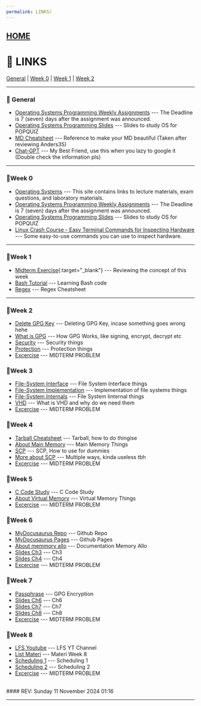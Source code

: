 ```yaml
---
permalink: LINKS/
---
```


## [HOME](../)

# 🔗 LINKS

[General](#general) | [Week 0](#week-0) | [Week 1](#week-1) | [Week 2](#week-2)

---

### 📌 General

* [Operating Systems Programming Weekly Assignments](https://demos.vlsm.org/) ---
  The Deadline is 7 (seven) days after the assignment was announced.
* [Operating Systems Programming Slides](https://docos.vlsm.org/) ---
  Slides to study OS for POPQUIZ
* [MD Cheatsheet](https://github.com/adam-p/markdown-here/wiki/Markdown-Cheatsheet) --- Reference to make your MD beautiful (Taken after reviewing Anders35)
* [Chat-GPT](https://www.chatgpt.com) --- My Best Friend, use this when you lazy to google it (Double check the information pls)

---

### 📍Week 0

* [Operating Systems](https://os.vlsm.org/) ---
  This site contains links to lecture materials, exam questions, and laboratory materials.
* [Operating Systems Programming Weekly Assignments](https://demos.vlsm.org/) ---
  The Deadline is 7 (seven) days after the assignment was announced.
* [Operating Systems Programming Slides](https://docos.vlsm.org/) ---
  Slides to study OS for POPQUIZ
* [Linux Crash Course - Easy Terminal Commands for Inspecting Hardware](https://youtu.be/oGyJr-iUwt8?si=59V2boc0XfmlFekg) ---
Some easy-to-use commands you can use to inspect hardware.

---

### 📍Week 1 

* [Midterm Exercise](https://rms46.vlsm.org/2/196.pdf){:target="_blank"} --- Reviewing the concept of this week
* [Bash Tutorial](https://www.freecodecamp.org/news/bash-scripting-tutorial-linux-shell-script-and-command-line-for-beginners/) --- Learning Bash code
* [Regex](https://www.rexegg.com/regex-quickstart.php) --- Regex Cheatsheet

---

### 📍Week 2
* [Delete GPG Key](https://linuxhint.com/delete-gpg-keys-linux/) --- Deleting GPG Key, incase something goes wrong hehe
* [What is GPG](https://cran.r-project.org/web/packages/gpg/vignettes/intro.html) --- How GPG Works, like signing, encrypt, decrypt etc
* [Security](https://codex.cs.yale.edu/avi/os-book/OS10/slide-dir/PPTX-dir/ch16.pptx) --- Security things
* [Protection](https://codex.cs.yale.edu/avi/os-book/OS10/slide-dir/PPTX-dir/ch17.pptx) --- Protection things
* [Excercise](https://rms46.vlsm.org/2/197.pdf) --- MIDTERM PROBLEM


### 📍Week 3
* [File-System Interface](https://codex.cs.yale.edu/avi/os-book/OS10/slide-dir/PPTX-dir/ch13.pptx) --- File System Interface things 
* [File-System Implementation](https://codex.cs.yale.edu/avi/os-book/OS10/slide-dir/PPTX-dir/ch14.pptx) --- Implementation of file systems things
* [File-System Internals](https://codex.cs.yale.edu/avi/os-book/OS10/slide-dir/PPTX-dir/ch15.pptx) --- File System Iinternal things
* [VHD](https://www.blackbox.ai/chat/Tbb2WVr) --- What is VHD and why do we need them
* [Excercise](https://rms46.vlsm.org/2/198.pdf) --- MIDTERM PROBLEM


### 📍Week 4
* [Tarball Cheatsheet](https://www.cyberciti.biz/faq/how-to-extract-tar-xz-files-in-linux-and-unzip-all-files/) --- Tarball, how to do thingise
* [About Main Memory](https://codex.cs.yale.edu/avi/os-book/OS10/slide-dir/PPTX-dir/ch9.pptx) --- Main Memory Things
* [SCP](https://doit.vlsm.org/019.html) --- SCP, How to use for dummies
* [More about SCP](https://www.baeldung.com/linux/transfer-file-windows-to-linux) --- Multiple ways, kinda useless tbh
* [Excercise](https://rms46.vlsm.org/2/199.pdf) --- MIDTERM PROBLEM


### 📍Week 5
* [C Code Study](https://www.geeksforgeeks.org/c-programming-language/) --- C Code Study
* [About Virtual Memory](https://codex.cs.yale.edu/avi/os-book/OS10/slide-dir/PPTX-dir/ch10.pptx) --- Virtual Memory Things
* [Excercise](https://rms46.vlsm.org/2/200.pdf) --- MIDTERM PROBLEM


### 📍Week 6
* [MyDocusaurus Repo](https://github.com/Danniel-Ang/242saurus) --- Github Repo
* [MyDocusaurus Pages](https://danniel-ang.github.io/242saurus/) --- Github Pages
* [About memmory allo](https://www.geeksforgeeks.org/memory-management-in-operating-system/) --- Documentation Memory Allo
* [Slides Ch3](https://codex.cs.yale.edu/avi/os-book/OS10/slide-dir/PPTX-dir/ch3.pptx) --- Ch3
* [Slides Ch4](https://codex.cs.yale.edu/avi/os-book/OS10/slide-dir/PPTX-dir/ch4.pptx) --- Ch4
* [Excercise](https://rms46.vlsm.org/2/201.pdf) --- MIDTERM PROBLEM

### 📍Week 7
* [Passphrase](https://medium.com/@retprogramisto/how-to-use-symmetric-password-encryption-with-gpg-af0d9734d08c) --- GPG Encryption
* [Slides Ch6](https://codex.cs.yale.edu/avi/os-book/OS10/slide-dir/PPTX-dir/ch6.pptx) --- Ch6
* [Slides Ch7](https://codex.cs.yale.edu/avi/os-book/OS10/slide-dir/PPTX-dir/ch7.pptx) --- Ch7
* [Slides Ch8](https://codex.cs.yale.edu/avi/os-book/OS10/slide-dir/PPTX-dir/ch8.pptx) --- Ch8
* [Excercise](https://rms46.vlsm.org/2/202.pdf) --- MIDTERM PROBLEM

### 📍Week 8
* [LFS Youtube](https://www.youtube.com/playlist?list=PLyc5xVO2uDsDzdT8lkx430hZ-gY69wgS3) --- LFS YT Channel
* [List Materi](https://demos.vlsm.org/W08-01.html) --- Materi Week 8
* [Scheduling 1](https://youtu.be/Gzic0dI3qQc) --- Scheduling 1
* [Scheduling 2](https://youtu.be/jBjmzJS_jQs) --- Scheduling 2
* [Excercise](https://rms46.vlsm.org/2/203.pdf) --- MIDTERM PROBLEM

<br>
#### REV: Sunday 11 November 2024 01:16
<hr>

